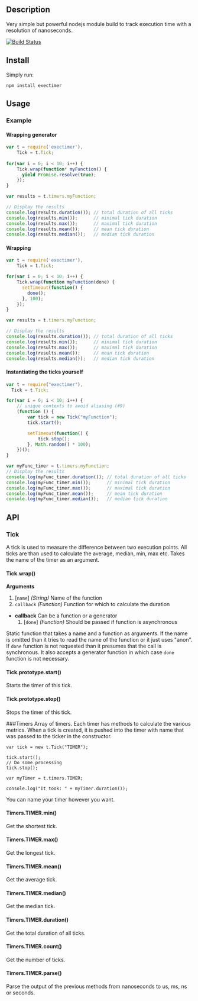 Description
-----------

Very simple but powerful nodejs module build to track execution time with a resolution of nanoseconds.

[![Build Status](https://travis-ci.org/alexandrusavin/exectimer.png?branch=master)](https://travis-ci.org/alexandrusavin/exectimer)

Install
-------

Simply run:
```
npm install exectimer
```

Usage
-----

### Example

#### Wrapping generator
```javascript
var t = require('exectimer'),
    Tick = t.Tick;
    
for(var i = 0; i < 10; i++) {
    Tick.wrap(function* myFunction() {
      yield Promise.resolve(true);
    });
}

var results = t.timers.myFunction;

// Display the results
console.log(results.duration()); // total duration of all ticks
console.log(results.min());      // minimal tick duration
console.log(results.max());      // maximal tick duration
console.log(results.mean());     // mean tick duration
console.log(results.median());   // median tick duration
```

#### Wrapping
```javascript
var t = require('exectimer'),
    Tick = t.Tick;

for(var i = 0; i < 10; i++) {
    Tick.wrap(function myFunction(done) {
      setTimeout(function() {
        done();
      }, 100);
    });
}

var results = t.timers.myFunction;

// Display the results
console.log(results.duration()); // total duration of all ticks
console.log(results.min());      // minimal tick duration
console.log(results.max());      // maximal tick duration
console.log(results.mean());     // mean tick duration
console.log(results.median());   // median tick duration
```

#### Instantiating the ticks yourself

```javascript
var t = require("exectimer"),
  Tick = t.Tick;

for(var i = 0; i < 10; i++) {
    // unique contexts to avoid aliasing (#9)
    (function () {
        var tick = new Tick("myFunction");
        tick.start();

        setTimeout(function() {
            tick.stop();
        }, Math.random() * 100);
    })();
}

var myFunc_timer = t.timers.myFunction;
// Display the results
console.log(myFunc_timer.duration()); // total duration of all ticks
console.log(myFunc_timer.min());      // minimal tick duration
console.log(myFunc_timer.max());      // maximal tick duration
console.log(myFunc_timer.mean());     // mean tick duration
console.log(myFunc_timer.median());   // median tick duration
```

API
---

### Tick
 A tick is used to measure the difference between two execution points. All ticks are than used to calculate the average, median, min, max etc.
 Takes the name of the timer as an argument.

#### Tick.wrap()

 **Arguments**

 1. [`name`] *(String)* Name of the function
 1. `callback` *(Function)* Function for which to calculate the duration
 
 - **callback** Can be a function or a generator
     1. [`done`] *(Function)* Should be passed if function is asynchronous

 Static function that takes a name and a function as arguments. If the name is omitted than it tries to read the name of the function or it just uses "anon".
 If `done` function is not requested than it presumes that the call is synchronous.
 It also accepts a generator function in which case `done` function is not necessary.
 
#### Tick.prototype.start()
 Starts the timer of this tick.
 
#### Tick.prototype.stop()
 Stops the timer of this tick.
 
###Timers
 Array of timers. Each timer has methods to calculate the various metrics. When a tick is created, it is pushed into the
 timer with name that was passed to the ticker in the constructor.
 
```
var tick = new t.Tick("TIMER");

tick.start();
// Do some processing
tick.stop();

var myTimer = t.timers.TIMER;

console.log("It took: " + myTimer.duration());
```
 You can name your timer however you want.
 
#### Timers.TIMER.min()
 Get the shortest tick.

#### Timers.TIMER.max()
 Get the longest tick.

#### Timers.TIMER.mean()
 Get the average tick.

#### Timers.TIMER.median()
 Get the median tick.

#### Timers.TIMER.duration()
 Get the total duration of all ticks.

#### Timers.TIMER.count()
 Get the number of ticks.

#### Timers.TIMER.parse()
 Parse the output of the previous methods from nanoseconds to us, ms, ns or seconds.
